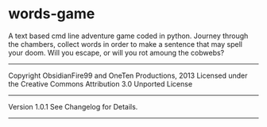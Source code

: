 words-game
==========

A text based cmd line adventure game coded in python.
Journey through the chambers, collect words in order to make a sentence that may spell your doom. Will you escape, or will you rot amoung the cobwebs?

----------

Copyright ObsidianFire99 and OneTen Productions, 2013
Licensed under the Creative Commons Attribution 3.0 Unported License

----------

Version 1.0.1
See Changelog for Details.

----------
